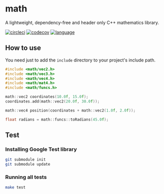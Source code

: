 # math
A lightweight, dependency-free and header only C++ mathematics library.

[![circleci](https://img.shields.io/circleci/project/github/madureira/math/master.svg?style=popout)](https://circleci.com/gh/madureira/math/tree/master)
[![codecov](https://img.shields.io/codecov/c/github/madureira/math.svg?style=popout)](https://codecov.io/gh/madureira/math)
[![language](https://img.shields.io/badge/language-c++-blue.svg)](https://isocpp.org)

## How to use

You need just to add the `include` directory to your project's include path.

```c
#include <math/vec2.h>
#include <math/vec3.h>
#include <math/vec4.h>
#include <math/mat4.h>
#include <math/funcs.h>

math::vec2 coordinates(10.0f, 15.0f);
coordinates.add(math::vec2(20.0f, 30.0f));

math::vec4 position(coordinates + math::vec2(1.0f, 2.0f));

float radians = math::funcs::toRadians(45.0f);
```

## Test

### Installing Google Test library

```sh
git submodule init
git submodule update
```

### Running all tests

```sh
make test
```
